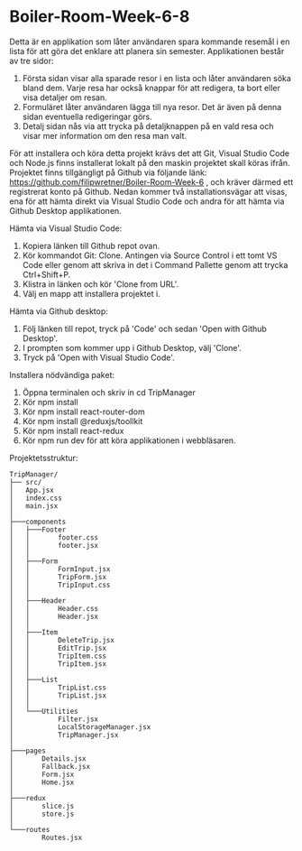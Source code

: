 # Boiler-Room-Week-6-8

Detta är en applikation som låter användaren spara kommande resemål i en lista för att göra det enklare att planera sin semester.
Applikationen består av tre sidor:
1. Första sidan visar alla sparade resor i en lista och låter användaren söka bland dem. 
   Varje resa har också knappar för att redigera, ta bort eller visa detaljer om resan.
2. Formuläret låter användaren lägga till nya resor. Det är även på denna sidan eventuella redigeringar görs.
3. Detalj sidan nås via att trycka på detaljknappen på en vald resa och visar mer information om den resa man valt.

För att installera och köra detta projekt krävs det att Git, Visual Studio Code och Node.js finns installerat lokalt på den maskin projektet skall köras ifrån. Projektet finns tillgängligt på Github via följande länk: https://github.com/filipwretner/Boiler-Room-Week-6 , och kräver därmed ett registrerat konto på Github. Nedan kommer två installationsvägar att visas, ena för att hämta direkt via Visual Studio Code och andra för att hämta via Github Desktop applikationen.

Hämta via Visual Studio Code:
1. Kopiera länken till Github repot ovan.
2. Kör kommandot Git: Clone. Antingen via Source Control i ett tomt VS Code eller genom att skriva in det i Command Pallette genom att trycka Ctrl+Shift+P.
3. Klistra in länken och kör 'Clone from URL'.
4. Välj en mapp att installera projektet i.

Hämta via Github desktop:
1. Följ länken till repot, tryck på 'Code' och sedan 'Open with Github Desktop'.
2. I prompten som kommer upp i Github Desktop, välj 'Clone'.
3. Tryck på 'Open with Visual Studio Code'.

Installera nödvändiga paket:
1. Öppna terminalen och skriv in cd TripManager
2. Kör npm install
3. Kör npm install react-router-dom
4. Kör npm install @reduxjs/toollkit
5. Kör npm install react-redux
6. Kör npm run dev för att köra applikationen i webbläsaren.


Projektetsstruktur:
```
TripManager/
├── src/
│   App.jsx
│   index.css
│   main.jsx
│
├───components
│   ├───Footer
│   │       footer.css
│   │       footer.jsx
│   │
│   ├───Form
│   │       FormInput.jsx
│   │       TripForm.jsx
│   │       TripInput.css
│   │
│   ├───Header
│   │       Header.css
│   │       Header.jsx
│   │
│   ├───Item
│   │       DeleteTrip.jsx
│   │       EditTrip.jsx
│   │       TripItem.css
│   │       TripItem.jsx
│   │
│   ├───List
│   │       TripList.css
│   │       TripList.jsx
│   │
│   └───Utilities
│           Filter.jsx
│           LocalStorageManager.jsx
│           TripManager.jsx
│
├───pages
│       Details.jsx
│       Fallback.jsx
│       Form.jsx
│       Home.jsx
│
├───redux
│       slice.js
│       store.js
│
└───routes
        Routes.jsx
```

